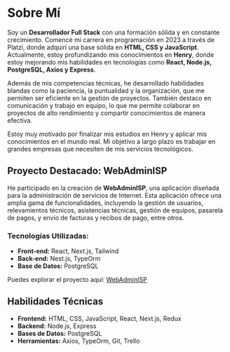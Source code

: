 # Sobre Mí

Soy un **Desarrollador Full Stack** con una formación sólida y en constante crecimiento. Comencé mi carrera en programación en 2023 a través de Platzi, donde adquirí una base sólida en **HTML, CSS y JavaScript**. Actualmente, estoy profundizando mis conocimientos en **Henry**, donde estoy mejorando mis habilidades en tecnologías como **React, Node.js, PostgreSQL, Axios y Express**.

Además de mis competencias técnicas, he desarrollado habilidades blandas como la paciencia, la puntualidad y la organización, que me permiten ser eficiente en la gestión de proyectos. También destaco en comunicación y trabajo en equipo, lo que me permite colaborar en proyectos de alto rendimiento y compartir conocimientos de manera efectiva.

Estoy muy motivado por finalizar mis estudios en Henry y aplicar mis conocimientos en el mundo real. Mi objetivo a largo plazo es trabajar en grandes empresas que necesiten de mis servicios tecnológicos.

## Proyecto Destacado: WebAdminISP

He participado en la creación de **WebAdminISP**, una aplicación diseñada para la administración de servicios de Internet. Esta aplicación ofrece una amplia gama de funcionalidades, incluyendo la gestión de usuarios, relevamientos técnicos, asistencias técnicas, gestión de equipos, pasarela de pagos, y envío de facturas y recibos de pago, entre otros.

### Tecnologías Utilizadas:
- **Front-end:** React, Next.js, Tailwind
- **Back-end:** Nest.js, TypeOrm
- **Base de Datos:** PostgreSQL

Puedes explorar el proyecto aquí: [WebAdminISP](https://github.com/WebAdminISP)

## Habilidades Técnicas
- **Frontend:** HTML, CSS, JavaScript, React, Next.js, Redux
- **Backend:** Node.js, Express
- **Bases de Datos:** PostgreSQL
- **Herramientas:** Axios, TypeOrm, Git, Trello

